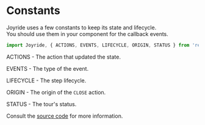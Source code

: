 # Constants

Joyride uses a few constants to keep its state and lifecycle.  
You should use them in your component for the callback events.

```javascript
import Joyride, { ACTIONS, EVENTS, LIFECYCLE, ORIGIN, STATUS } from 'react-joyride';
```

ACTIONS - The action that updated the state.

EVENTS - The type of the event.

LIFECYCLE - The step lifecycle.

ORIGIN - The origin of the `CLOSE` action.

STATUS - The tour's status.

Consult the [source code](https://github.com/gilbarbara/react-joyride/blob/main/src/literals/index.ts) for more information.
